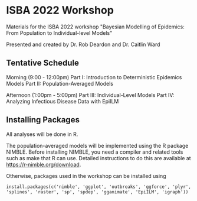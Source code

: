 # ISBA 2022 Workshop 

Materials for the ISBA 2022 workshop "Bayesian Modelling of Epidemics: From Population to Individual-level Models"

Presented and created by Dr. Rob Deardon and Dr. Caitlin Ward

## Tentative Schedule

Morning (9:00 - 12:00pm)
Part I: Introduction to Deterministic Epidemics Models
Part II: Population-Averaged Models

Afternoon (1:00pm - 5:00pm)
Part III: Individual-Level Models
Part IV: Analyzing Infectious Disease Data with EpiILM


## Installing Packages

All analyses will be done in R. 

The population-averaged models will be implemented using the R package NIMBLE. Before installing NIMBLE, you need a compiler and related tools such as make that R can use. Detailed instructions to do this are available at https://r-nimble.org/download.

Otherwise, packages used in the workshop can be installed using 

```
install.packages(c('nimble', 'ggplot', 'outbreaks', 'ggforce', 'plyr', 'splines', 'raster', 'sp', 'spdep', 'gganimate', 'EpiILM', 'igraph'))
```

